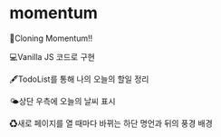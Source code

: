 # momentum

🔗Cloning Momentum!!

💻Vanilla JS 코드로 구현

🖋TodoList를 통해 나의 오늘의 할일 정리

🌤상단 우측에 오늘의 날씨 표시

♻새로 페이지를 열 때마다 바뀌는 하단 명언과 뒤의 풍경 배경
